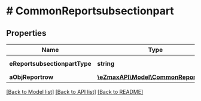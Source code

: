 # # CommonReportsubsectionpart

## Properties

Name | Type | Description | Notes
------------ | ------------- | ------------- | -------------
**eReportsubsectionpartType** | **string** | The type of the Reportsubsectionpart |
**aObjReportrow** | [**\eZmaxAPI\Model\CommonReportrow[]**](CommonReportrow.md) |  |

[[Back to Model list]](../../README.md#models) [[Back to API list]](../../README.md#endpoints) [[Back to README]](../../README.md)
